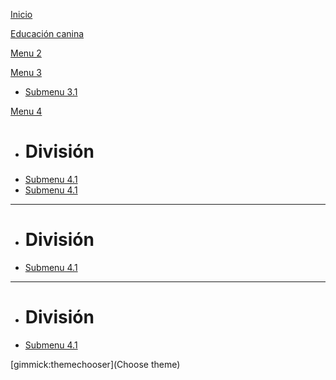 
[Inicio](index.md)

[Educación canina](sites/xiana_edu_canina.md)

[Menu 2](enconstruccion.md)

[Menu 3]()

 * [Submenu 3.1](enconstruccion.md)


[Menu 4]()

 * # División
 * [Submenu 4.1](enconstruccion.md)
 * [Submenu 4.1](enconstruccion.md)
 ----
 * # División
 * [Submenu 4.1](enconstruccion.md)
 ----
 * # División
 * [Submenu 4.1](enconstruccion.md)

[gimmick:themechooser](Choose theme)

